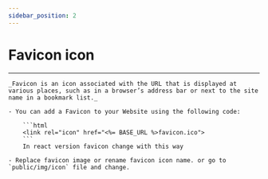 ```yaml
---
sidebar_position: 2
---
```


# Favicon icon
<hr/>

<div className="mb-5"></div>

    _Favicon is an icon associated with the URL that is displayed at various places, such as in a browser’s address bar or next to the site name in a bookmark list._

    - You can add a Favicon to your Website using the following code:

        ```html
        <link rel="icon" href="<%= BASE_URL %>favicon.ico">
        ```
        In react version favicon change with this way

    - Replace favicon image or rename favicon icon name. or go to `public/img/icon` file and change.
